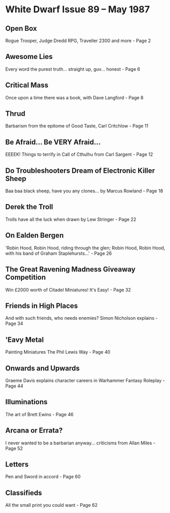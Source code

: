 # White Dwarf Issue 89 – May 1987

## Open Box
Rogue Trooper, Judge Dredd RPG, Traveller 2300 and more - Page 2

## Awesome Lies
Every word the purest truth... straight up, guv... honest - Page 6

## Critical Mass
Once upon a time there was a book, with Dave Langford - Page 8

## Thrud
Barbarism from the epitome of Good Taste, Carl Critchlow - Page 11

## Be Afraid... Be VERY Afraid...
EEEEK! Things to terrify in Call of Cthulhu from Carl Sargent - Page 12

## Do Troubleshooters Dream of Electronic Killer Sheep
Baa baa black sheep, have you any clones... by Marcus Rowland - Page 18

## Derek the Troll
Trolls have all the luck when drawn by Lew Stringer - Page 22

## On Ealden Bergen
'Robin Hood, Robin Hood, riding through the glen; Robin Hood, Robin Hood, with his band of Graham Staplehursts...' - Page 26

## The Great Ravening Madness Giveaway Competition
Win £2000 worth of Citadel Miniatures! It's Easy! - Page 32

## Friends in High Places
And with such friends, who needs enemies? Simon Nicholson explains - Page 34

## 'Eavy Metal
Painting Miniatures The Phil Lewis Way - Page 40

## Onwards and Upwards
Graeme Davis explains character careers in Warhammer Fantasy Roleplay - Page 44

## Illuminations
The art of Brett Ewins - Page 46

## Arcana or Errata?
I never wanted to be a barbarian anyway... criticisms from Allan Miles - Page 52

## Letters
Pen and Sword in accord - Page 60

## Classifieds
All the small print you could want - Page 62
